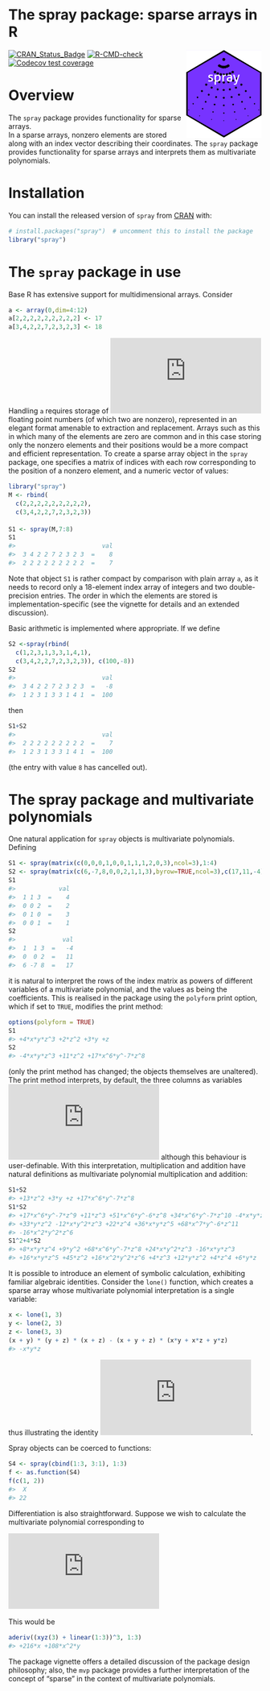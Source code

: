The spray package: sparse arrays in R
================

<!-- README.md is generated from README.Rmd. Please edit that file -->

<img src="man/figures/spray.png" width = "150" align="right" />

<!-- badges: start -->

[![CRAN_Status_Badge](https://www.r-pkg.org/badges/version/spray)](https://cran.r-project.org/package=spray)
[![R-CMD-check](https://github.com/RobinHankin/spray/actions/workflows/R-CMD-check.yaml/badge.svg)](https://github.com/RobinHankin/spray/actions/workflows/R-CMD-check.yaml)
[![Codecov test
coverage](https://codecov.io/gh/RobinHankin/spray/branch/master/graph/badge.svg)](https://app.codecov.io/gh/RobinHankin/spray?branch=master)
<!-- badges: end -->

# Overview

The `spray` package provides functionality for sparse arrays.  
In a sparse arrays, nonzero elements are stored along with an index
vector describing their coordinates. The `spray` package provides
functionality for sparse arrays and interprets them as multivariate
polynomials.

# Installation

You can install the released version of `spray` from
[CRAN](https://CRAN.R-project.org) with:

``` r
# install.packages("spray")  # uncomment this to install the package
library("spray")
```

# The `spray` package in use

Base R has extensive support for multidimensional arrays. Consider

``` r
a <- array(0,dim=4:12)
a[2,2,2,2,2,2,2,2,2] <- 17
a[3,4,2,2,7,2,3,2,3] <- 18
```

Handling `a` requires storage of
![\prod\_{i=4}^{12}i=79833600](https://latex.codecogs.com/png.latex?%5Cprod_%7Bi%3D4%7D%5E%7B12%7Di%3D79833600 "\prod_{i=4}^{12}i=79833600")
floating point numbers (of which two are nonzero), represented in an
elegant format amenable to extraction and replacement. Arrays such as
this in which many of the elements are zero are common and in this case
storing only the nonzero elements and their positions would be a more
compact and efficient representation. To create a sparse array object in
the `spray` package, one specifies a matrix of indices with each row
corresponding to the position of a nonzero element, and a numeric vector
of values:

``` r
library("spray")
M <- rbind(
  c(2,2,2,2,2,2,2,2,2),
  c(3,4,2,2,7,2,3,2,3))

S1 <- spray(M,7:8)
S1
#>                        val
#>  3 4 2 2 7 2 3 2 3  =    8
#>  2 2 2 2 2 2 2 2 2  =    7
```

Note that object `S1` is rather compact by comparison with plain array
`a`, as it needs to record only a 18-element index array of integers and
two double-precision entries. The order in which the elements are stored
is implementation-specific (see the vignette for details and an extended
discussion).

Basic arithmetic is implemented where appropriate. If we define

``` r
S2 <-spray(rbind(
  c(1,2,3,1,3,3,1,4,1),
  c(3,4,2,2,7,2,3,2,3)), c(100,-8))
S2
#>                        val
#>  3 4 2 2 7 2 3 2 3  =   -8
#>  1 2 3 1 3 3 1 4 1  =  100
```

then

``` r
S1+S2
#>                        val
#>  2 2 2 2 2 2 2 2 2  =    7
#>  1 2 3 1 3 3 1 4 1  =  100
```

(the entry with value `8` has cancelled out).

# The spray package and multivariate polynomials

One natural application for `spray` objects is multivariate polynomials.
Defining

``` r
S1 <- spray(matrix(c(0,0,0,1,0,0,1,1,1,2,0,3),ncol=3),1:4)
S2 <- spray(matrix(c(6,-7,8,0,0,2,1,1,3),byrow=TRUE,ncol=3),c(17,11,-4))
S1
#>            val
#>  1 1 3  =    4
#>  0 0 2  =    2
#>  0 1 0  =    3
#>  0 0 1  =    1
S2
#>             val
#>  1  1 3  =   -4
#>  0  0 2  =   11
#>  6 -7 8  =   17
```

it is natural to interpret the rows of the index matrix as powers of
different variables of a multivariate polynomial, and the values as
being the coefficients. This is realised in the package using the
`polyform` print option, which if set to `TRUE`, modifies the print
method:

``` r
options(polyform = TRUE)
S1
#> +4*x*y*z^3 +2*z^2 +3*y +z
S2
#> -4*x*y*z^3 +11*z^2 +17*x^6*y^-7*z^8
```

(only the print method has changed; the objects themselves are
unaltered). The print method interprets, by default, the three columns
as variables
![x,y,z](https://latex.codecogs.com/png.latex?x%2Cy%2Cz "x,y,z")
although this behaviour is user-definable. With this interpretation,
multiplication and addition have natural definitions as multivariate
polynomial multiplication and addition:

``` r
S1+S2
#> +13*z^2 +3*y +z +17*x^6*y^-7*z^8
S1*S2
#> +17*x^6*y^-7*z^9 +11*z^3 +51*x^6*y^-6*z^8 +34*x^6*y^-7*z^10 -4*x*y*z^4
#> +33*y*z^2 -12*x*y^2*z^3 +22*z^4 +36*x*y*z^5 +68*x^7*y^-6*z^11
#> -16*x^2*y^2*z^6
S1^2+4*S2
#> +8*x*y*z^4 +9*y^2 +68*x^6*y^-7*z^8 +24*x*y^2*z^3 -16*x*y*z^3
#> +16*x*y*z^5 +45*z^2 +16*x^2*y^2*z^6 +4*z^3 +12*y*z^2 +4*z^4 +6*y*z
```

It is possible to introduce an element of symbolic calculation,
exhibiting familiar algebraic identities. Consider the `lone()`
function, which creates a sparse array whose multivariate polynomial
interpretation is a single variable:

``` r
x <- lone(1, 3)
y <- lone(2, 3)
z <- lone(3, 3)
(x + y) * (y + z) * (x + z) - (x + y + z) * (x*y + x*z + y*z)
#> -x*y*z
```

thus illustrating the identity
![(x+y+z)(xy+xz+yz)=(x+y)(y+z)(x+z)+xyz](https://latex.codecogs.com/png.latex?%28x%2By%2Bz%29%28xy%2Bxz%2Byz%29%3D%28x%2By%29%28y%2Bz%29%28x%2Bz%29%2Bxyz "(x+y+z)(xy+xz+yz)=(x+y)(y+z)(x+z)+xyz").

Spray objects can be coerced to functions:

``` r
S4 <- spray(cbind(1:3, 3:1), 1:3)
f <- as.function(S4)
f(c(1, 2))
#>  X 
#> 22
```

Differentiation is also straightforward. Suppose we wish to calculate
the multivariate polynomial corresponding to

![\frac{\partial^6}{\partial x\\\partial^2y\\\partial^3z}
\left(xyz + x+2y+3z\right)^3.](https://latex.codecogs.com/png.latex?%5Cfrac%7B%5Cpartial%5E6%7D%7B%5Cpartial%20x%5C%2C%5Cpartial%5E2y%5C%2C%5Cpartial%5E3z%7D%0A%5Cleft%28xyz%20%2B%20x%2B2y%2B3z%5Cright%29%5E3. "\frac{\partial^6}{\partial x\,\partial^2y\,\partial^3z}
\left(xyz + x+2y+3z\right)^3.")

This would be

``` r
aderiv((xyz(3) + linear(1:3))^3, 1:3)
#> +216*x +108*x^2*y
```

The package vignette offers a detailed discussion of the package design
philosophy; also, the `mvp` package provides a further interpretation of
the concept of “sparse” in the context of multivariate polynomials.
